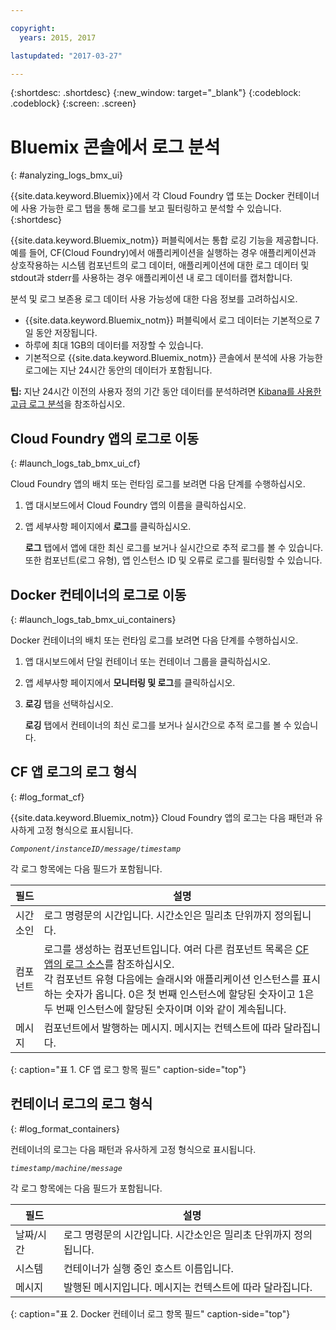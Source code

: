 ```yaml
---

copyright:
  years: 2015, 2017

lastupdated: "2017-03-27"

---
```



{:shortdesc: .shortdesc}
{:new_window: target="_blank"}
{:codeblock: .codeblock}
{:screen: .screen}

# Bluemix 콘솔에서 로그 분석
{: #analyzing_logs_bmx_ui}

{{site.data.keyword.Bluemix}}에서 각 Cloud Foundry 앱 또는 Docker 컨테이너에 사용 가능한 로그 탭을 통해 로그를 보고 필터링하고 분석할 수 있습니다.
{:shortdesc}

{{site.data.keyword.Bluemix_notm}} 퍼블릭에서는 통합 로깅 기능을 제공합니다. 예를 들어, CF(Cloud Foundry)에서 애플리케이션을 실행하는 경우 애플리케이션과 상호작용하는 시스템 컴포넌트의 로그 데이터, 애플리케이션에 대한 로그 데이터 및 stdout과 stderr를 사용하는 경우 애플리케이션 내 로그 데이터를 캡처합니다. 

분석 및 로그 보존용 로그 데이터 사용 가능성에 대한 다음 정보를 고려하십시오.

* {{site.data.keyword.Bluemix_notm}} 퍼블릭에서 로그 데이터는 기본적으로 7일 동안 저장됩니다.  
* 하루에 최대 1GB의 데이터를 저장할 수 있습니다. 
* 기본적으로 {{site.data.keyword.Bluemix_notm}} 콘솔에서 분석에 사용 가능한 로그에는 지난 24시간 동안의 데이터가 포함됩니다.

**팁:** 지난 24시간 이전의 사용자 정의 기간 동안 데이터를 분석하려면 [Kibana를 사용한 고급 로그 분석](logging_analyzing_logs_Kibana.html#analyzing_logs_Kibana)을 참조하십시오. 

##  Cloud Foundry 앱의 로그로 이동
{: #launch_logs_tab_bmx_ui_cf}

Cloud Foundry 앱의 배치 또는 런타임 로그를 보려면 다음 단계를 수행하십시오.

1. 앱 대시보드에서 Cloud Foundry 앱의 이름을 클릭하십시오. 
    
2. 앱 세부사항 페이지에서 **로그**를 클릭하십시오.
    
    **로그** 탭에서 앱에 대한 최신 로그를 보거나 실시간으로 추적 로그를 볼 수 있습니다. 또한 컴포넌트(로그 유형), 앱 인스턴스 ID 및 오류로 로그를 필터링할 수 있습니다.
    

##  Docker 컨테이너의 로그로 이동
{: #launch_logs_tab_bmx_ui_containers}

Docker 컨테이너의 배치 또는 런타임 로그를 보려면 다음 단계를 수행하십시오.

1. 앱 대시보드에서 단일 컨테이너 또는 컨테이너 그룹을 클릭하십시오. 
    
2. 앱 세부사항 페이지에서 **모니터링 및 로그**를 클릭하십시오.

3. **로깅** 탭을 선택하십시오. 
    
    **로깅** 탭에서 컨테이너의 최신 로그를 보거나 실시간으로 추적 로그를 볼 수 있습니다. 

## CF 앱 로그의 로그 형식
{: #log_format_cf}

{{site.data.keyword.Bluemix_notm}} Cloud Foundry 앱의 로그는 다음 패턴과 유사하게 고정 형식으로 표시됩니다. 

<code><var class="keyword varname">Component</var>/<var class="keyword varname">instanceID</var>/<var class="keyword varname">message</var>/<var class="keyword varname">timestamp</var></code>

각 로그 항목에는 다음 필드가 포함됩니다.

| 필드  | 설명 |
|-------|-------------|
| 시간소인 | 로그 명령문의 시간입니다. 시간소인은 밀리초 단위까지 정의됩니다.  |
| 컴포넌트 | 로그를 생성하는 컴포넌트입니다. 여러 다른 컴포넌트 목록은 [CF 앱의 로그 소스](logging_cf_apps.html#logging_bluemix_cf_apps_log_sources)를 참조하십시오. <br> 각 컴포넌트 유형 다음에는 슬래시와 애플리케이션 인스턴스를 표시하는 숫자가 옵니다. 0은 첫 번째 인스턴스에 할당된 숫자이고 1은 두 번째 인스턴스에 할당된 숫자이며 이와 같이 계속됩니다.  |
| 메시지 | 컴포넌트에서 발행하는 메시지. 메시지는 컨텍스트에 따라 달라집니다. |
{: caption="표 1. CF 앱 로그 항목 필드" caption-side="top"}


## 컨테이너 로그의 로그 형식
{: #log_format_containers}

컨테이너의 로그는 다음 패턴과 유사하게 고정 형식으로 표시됩니다. 

<code><var class="keyword varname">timestamp</var>/<var class="keyword varname">machine</var>/<var class="keyword varname">message</var>  </code>

각 로그 항목에는 다음 필드가 포함됩니다.

| 필드  | 설명 |
|-------|-------------|
| 날짜/시간 | 로그 명령문의 시간입니다. 시간소인은 밀리초 단위까지 정의됩니다.  |
| 시스템 | 컨테이너가 실행 중인 호스트 이름입니다. |
| 메시지 | 발행된 메시지입니다. 메시지는 컨텍스트에 따라 달라집니다. |
{: caption="표 2. Docker 컨테이너 로그 항목 필드" caption-side="top"}

